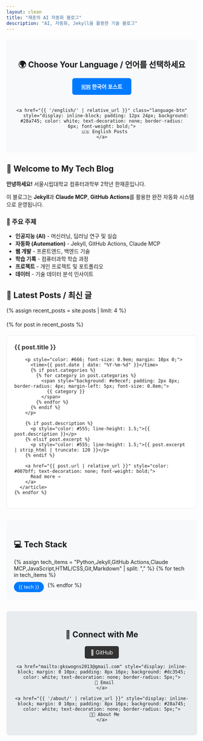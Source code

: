 ```yaml
---
layout: clean
title: "재훈의 AI 자동화 블로그"
description: "AI, 자동화, Jekyll을 활용한 기술 블로그"
---
```


<!-- 언어별 콘텐츠 네비게이션 -->
<div class="language-navigation" style="background: #f8f9fa; padding: 20px; margin: 20px 0; border-radius: 8px; text-align: center;">
  <h2 style="margin-bottom: 15px;">🌍 Choose Your Language / 언어를 선택하세요</h2>
  
  <div style="display: flex; justify-content: center; gap: 20px; flex-wrap: wrap;">
    <a href="{{ '/korean/' | relative_url }}" class="language-btn" 
       style="display: inline-block; padding: 12px 24px; background: #007bff; color: white; text-decoration: none; border-radius: 6px; font-weight: bold;">
      🇰🇷 한국어 포스트
    </a>
    
    <a href="{{ '/english/' | relative_url }}" class="language-btn"
       style="display: inline-block; padding: 12px 24px; background: #28a745; color: white; text-decoration: none; border-radius: 6px; font-weight: bold;">
      🇺🇸 English Posts
    </a>
  </div>
</div>

<!-- 블로그 소개 섹션 -->
<div class="blog-intro" style="margin: 30px 0;">
  <h2>🚀 Welcome to My Tech Blog</h2>
  
  <p><strong>안녕하세요!</strong> 서울시립대학교 컴퓨터과학부 2학년 한재훈입니다.</p>
  
  <p>이 블로그는 <strong>Jekyll</strong>과 <strong>Claude MCP</strong>, <strong>GitHub Actions</strong>를 활용한 
  완전 자동화 시스템으로 운영됩니다.</p>
  
  <h3>🎯 주요 주제</h3>
  <ul>
    <li><strong>인공지능 (AI)</strong> - 머신러닝, 딥러닝 연구 및 실습</li>
    <li><strong>자동화 (Automation)</strong> - Jekyll, GitHub Actions, Claude MCP</li>
    <li><strong>웹 개발</strong> - 프론트엔드, 백엔드 기술</li>
    <li><strong>학습 기록</strong> - 컴퓨터과학 학습 과정</li>
    <li><strong>프로젝트</strong> - 개인 프로젝트 및 포트폴리오</li>
    <li><strong>데이터</strong> - 기술 데이터 분석 인사이트</li>
  </ul>
</div>

<!-- 최신 포스트 목록 구역 -->
<div class="recent-posts" style="margin: 30px 0;">
  <h2>📝 Latest Posts / 최신 글</h2>
  
  {% assign recent_posts = site.posts | limit: 4 %}
  <div style="display: grid; grid-template-columns: repeat(auto-fit, minmax(300px, 1fr)); gap: 20px; margin-top: 20px;">
    {% for post in recent_posts %}
      <article style="border: 1px solid #e9ecef; border-radius: 8px; padding: 20px; background: white;">
        <h3 style="margin-top: 0;">
          <a href="{{ post.url | relative_url }}" style="text-decoration: none; color: #333;">
            {{ post.title }}
          </a>
        </h3>
        
        <p style="color: #666; font-size: 0.9em; margin: 10px 0;">
          <time>{{ post.date | date: "%Y-%m-%d" }}</time>
          {% if post.categories %}
            {% for category in post.categories %}
              <span style="background: #e9ecef; padding: 2px 8px; border-radius: 4px; margin-left: 5px; font-size: 0.8em;">
                {{ category }}
              </span>
            {% endfor %}
          {% endif %}
        </p>
        
        {% if post.description %}
          <p style="color: #555; line-height: 1.5;">{{ post.description }}</p>
        {% elsif post.excerpt %}
          <p style="color: #555; line-height: 1.5;">{{ post.excerpt | strip_html | truncate: 120 }}</p>
        {% endif %}
        
        <a href="{{ post.url | relative_url }}" style="color: #007bff; text-decoration: none; font-weight: bold;">
          Read more →
        </a>
      </article>
    {% endfor %}
  </div>
</div>

<!-- 기술 스택 섹션 -->
<div class="tech-stack" style="background: #f8f9fa; padding: 20px; margin: 30px 0; border-radius: 8px;">
  <h2>💻 Tech Stack</h2>
  
  <div style="display: flex; flex-wrap: wrap; gap: 10px; margin-top: 15px;">
    {% assign tech_items = "Python,Jekyll,GitHub Actions,Claude MCP,JavaScript,HTML/CSS,Git,Markdown" | split: "," %}
    {% for tech in tech_items %}
      <span style="background: #007bff; color: white; padding: 6px 12px; border-radius: 15px; font-size: 0.9em;">
        {{ tech }}
      </span>
    {% endfor %}
  </div>
</div>

<!-- 연락처 및 링크 -->
<div class="contact-links" style="text-align: center; margin: 30px 0; padding: 20px; background: #e9ecef; border-radius: 8px;">
  <h2>🔗 Connect with Me</h2>
  
  <div style="margin-top: 15px;">
    <a href="https://github.com/elecsonJ" style="display: inline-block; margin: 0 10px; padding: 8px 16px; background: #333; color: white; text-decoration: none; border-radius: 5px;">
      🔌 GitHub
    </a>
    
    <a href="mailto:gkswogns2013@gmail.com" style="display: inline-block; margin: 0 10px; padding: 8px 16px; background: #dc3545; color: white; text-decoration: none; border-radius: 5px;">
      📧 Email
    </a>
    
    <a href="{{ '/about/' | relative_url }}" style="display: inline-block; margin: 0 10px; padding: 8px 16px; background: #28a745; color: white; text-decoration: none; border-radius: 5px;">
      🙋‍💻 About Me
    </a>
  </div>
</div>
